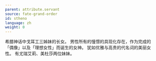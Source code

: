 ```yaml
---
parent: attribute.servant
source: fate-grand-order
id: stheno
language: zh
weight: 0
---
```


希腊神话中戈耳工三姊妹的长女。
男性所有的憧憬的具现化存在，作为完成的「偶像」以及「理想女性」而诞生的女神。
犹如优雅与高贵的代名词的美丽女性。
有尤瑞艾莉、美杜莎两位妹妹。

